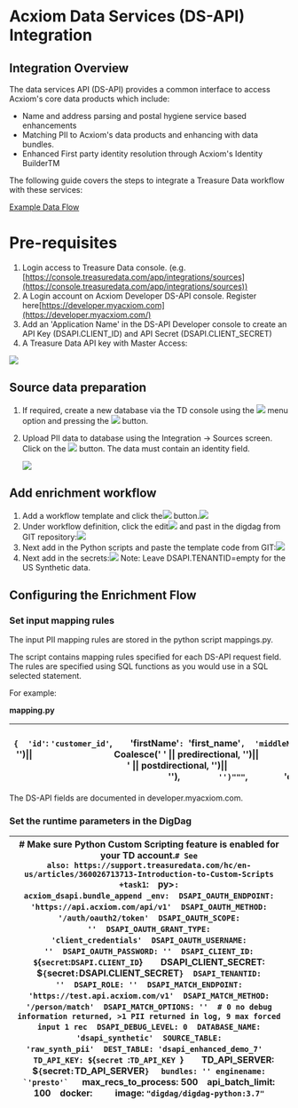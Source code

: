# Acxiom Data Services (DS-API) Integration

## Integration Overview

The data services API (DS-API) provides a common interface to access Acxiom's core data products which include:

* Name and address parsing and postal hygiene service based enhancements
* Matching PII to Acxiom's data products and enhancing with data bundles.
* Enhanced First party identity resolution through Acxiom's Identity BuilderTM

The following guide covers the steps to integrate a Treasure Data workflow with these services:

[Example Data Flow](img/Integration_OverviewIntegration_Overview.jpgimg/Integration_OverviewIntegration_Overview.jpg)

# Pre-requisites

1. Login access to Treasure Data console. (e.g.[https://console.treasuredata.com/app/integrations/sources](https://console.treasuredata.com/app/integrations/sources))
2. A Login account on Acxiom Developer DS-API console. Register here[https://developer.myacxiom.com](https://developer.myacxiom.com/)
3. Add an 'Application Name' in the DS-API Developer console to create an API Key (DSAPI.CLIENT_ID) and API Secret (DSAPI.CLIENT_SECRET)
4. A Treasure Data API key with Master Access:

![](https://confluence.acxiom.com/download/attachments/97530437/image2020-5-11_14-0-56.png?version=1&modificationDate=1589202057000&api=v2)

## Source data preparation

1. If required, create a new database via the TD console using the ![](https://confluence.acxiom.com/download/thumbnails/97530437/image2020-5-11_14-39-43.png?version=1&modificationDate=1589204384000&api=v2) menu option and pressing the ![](https://confluence.acxiom.com/download/thumbnails/97530437/image2020-5-11_14-41-10.png?version=1&modificationDate=1589204471000&api=v2) button.
2. Upload PII data to database using the Integration -> Sources screen. Click on the ![](https://confluence.acxiom.com/download/thumbnails/97530437/image2020-5-20_11-8-17.png?version=1&modificationDate=1589969297000&api=v2) button. The data must contain an identity field.
   
   ![](https://confluence.acxiom.com/download/attachments/97530437/image2020-5-20_11-6-56.png?version=1&modificationDate=1589969216000&api=v2)

## Add enrichment workflow

1. Add a workflow template and click the![](https://confluence.acxiom.com/download/thumbnails/97530437/image2020-5-20_11-26-32.png?version=1&modificationDate=1589970392000&api=v2) button.![](https://confluence.acxiom.com/download/thumbnails/97530437/image2020-5-20_11-25-41.png?version=1&modificationDate=1589970341000&api=v2)
2. Under workflow definition, click the edit![](https://confluence.acxiom.com/download/thumbnails/97530437/image2020-5-20_11-29-14.png?version=1&modificationDate=1589970555000&api=v2)  and past in the digdag from GIT repository:![](https://confluence.acxiom.com/download/attachments/97530437/image2020-5-20_11-28-41.png?version=1&modificationDate=1589970521000&api=v2)
3. Next add in the Python scripts and paste the template code from GIT:![](https://confluence.acxiom.com/download/thumbnails/97530437/image2020-5-20_11-30-53.png?version=1&modificationDate=1589970653000&api=v2)
4. Next add in the secrets:![](https://confluence.acxiom.com/download/attachments/97530437/image2020-9-11_17-24-25.png?version=1&modificationDate=1599841466000&api=v2)
   Note: Leave DSAPI.TENANTID=empty for the US Synthetic data.

## Configuring the Enrichment Flow

### Set input mapping rules

The input PII mapping rules are stored in the python script mappings.py.

The script contains mapping rules specified for each DS-API request field. The rules are specified using SQL functions as you would use in a SQL selected statement.

For example:

**mapping.py**

| source_mapping ``= {``    ``'id'``: ``'customer_id'``,``    ``'firstName'``: ``'first_name'``,``    ``'middleName'``: ``'middle_name'``,``    ``'lastName'``: ``'last_name'``,``    ``'streetAddress'``: ``"""Coalesce(``                  Coalesce(primarynumber, '')\|\|`                  `Coalesce(' ' \|\| predirectional, '')\|\|`                  `Coalesce(' ' \|\| street, '')\|\|`                  `Coalesce(' ' \|\| streetsuffix, '')\|\|`                  `Coalesce(' ' \|\| postdirectional, '')\|\|`                  `Coalesce(' ' \|\| unitdesignator, '')\|\|`                  `Coalesce(' ' \|\| secondarynumber, ''),                ``'')"""``,``        ``'city'``: ``'city'``,``        ``'state'``: ``'state'``,``        ``'zipCode'``: ``'truncate(zipcode)'``        ``} |
| - |

The DS-API fields are documented in developer.myacxiom.com.

### Set the runtime parameters in the DigDag

| # Make sure Python Custom Scripting feature is enabled for your TD account.``# See also: https://support.treasuredata.com/hc/en-us/articles/360026713713-Introduction-to-Custom-Scripts +task1``:``  ``py>``: acxiom_dsapi.bundle_append``  ``_env:``    ``DSAPI_OAUTH_ENDPOINT: 'https://api.acxiom.com/api/v1'``    ``DSAPI_OAUTH_METHOD: '/auth/oauth2/token'``    ``DSAPI_OAUTH_SCOPE: ''``    ``DSAPI_OAUTH_GRANT_TYPE: 'client_credentials'``    ``DSAPI_OAUTH_USERNAME: ''``    ``DSAPI_OAUTH_PASSWORD: ''``    ``DSAPI_CLIENT_ID: $``{``secret``:``DSAPI.CLIENT_ID``}``    ``DSAPI_CLIENT_SECRET: $``{``secret``:``DSAPI.CLIENT_SECRET``}``    ``DSAPI_TENANTID: ''``    ``DSAPI_ROLE: ''``    ``DSAPI_MATCH_ENDPOINT: 'https://test.api.acxiom.com/v1'``    ``DSAPI_MATCH_METHOD: '/person/match'``    ``DSAPI_MATCH_OPTIONS: ''``    ``# 0 no debug information returned, >1 PII returned in log, 9 max forced input 1 rec``    ``DSAPI_DEBUG_LEVEL: 0``    ``DATABASE_NAME: 'dsapi_synthetic'``    ``SOURCE_TABLE: 'raw_synth_pii'``    ``DEST_TABLE: 'dsapi_enhanced_demo_7'``         ``TD_API_KEY: $``{``secret ``:``TD_API_KEY ``}``    ``TD_API_SERVER: $``{``secret``:``TD_API_SERVER``}``     ``bundles: ''``  ``enginename: `'presto'`   ``max_recs_to_process: 500``  ``api_batch_limit: 100``  ``docker:``     ``image: `"digdag/digdag-python:3.7"` |
| - |


